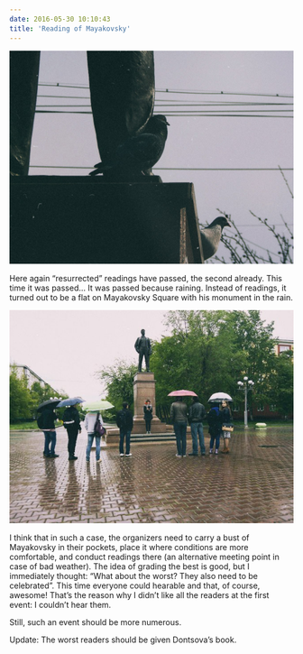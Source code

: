```yaml
---
date: 2016-05-30 10:10:43
title: 'Reading of Mayakovsky'
---
```


![1](C2qeZqfnoco.jpg)

Here again “resurrected” readings have passed, the second already. This time it was passed… It was
passed because raining. Instead of readings, it turned out to be a flat on Mayakovsky Square with
his monument in the rain.

![2](Xjw762gOpyQ.jpg)

I think that in such a case, the organizers need to carry a bust of Mayakovsky in their pockets,
place it where conditions are more comfortable, and conduct readings there (an alternative meeting
point in case of bad weather). The idea of grading the best is good, but I immediately thought:
“What about the worst? They also need to be celebrated”. This time everyone could hearable and that,
of course, awesome! That’s the reason why I didn’t like all the readers at the first event: I
couldn’t hear them.

Still, such an event should be more numerous.

Update: The worst readers should be given Dontsova’s book.
